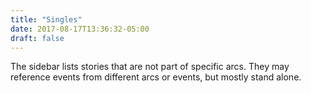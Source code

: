 ```yaml
---
title: "Singles"
date: 2017-08-17T13:36:32-05:00
draft: false
---
```


The sidebar lists stories that are not part of specific arcs. They may reference events from different arcs or events, but mostly stand alone.
